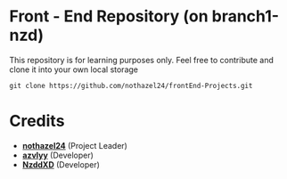 # Front - End Repository (on branch1-nzd)
This repository is for learning purposes only. Feel free to contribute and clone it into your own local storage
```shell
git clone https://github.com/nothazel24/frontEnd-Projects.git
```
# Credits
+ [**nothazel24**](https://github.com/nothazel24) (Project Leader)
+ [**azvlyy**](https://github.com/azvlyy) (Developer)
+ [**NzddXD**](https://github.com/NzddXD) (Developer)